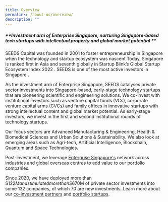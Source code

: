 ```yaml
---
title: Overview
permalink: /about-us/overview/
description: ""
---
```

##### **Investment arm of Enterprise Singapore, nurturing Singapore-based tech startups with intellectual property and global market potential **

SEEDS Capital was founded in 2001 to foster entrepreneurship in Singapore when the technology and startup ecosystem was nascent Today, Singapore is ranked first in Asia and seventh globally in Startup Blink’s Global Startup Ecosystem Index 2022 . SEEDS is one of the most active investors in Singapore .

As the investment arm of Enterprise Singapore, SEEDS catalyses private sector investments into Singapore-based, early-stage technology startups that are pioneering scientific and engineering solutions. We co-invest with institutional investors such as venture capital funds (VCs), corporate venture capital arms (CVCs) and family offices in innovative startups with strong intellectual content and global market potential. As early-stage investors, we invest in the first and second institutional rounds of technology startups.  

Our focus sectors are Advanced Manufacturing & Engineering, Health & Biomedical Sciences and Urban Solutions & Sustainability. We also look at emerging areas such as Agri-tech, Artificial Intelligence, Blockchain, Quantum and Space Technologies.


Post-investment, we leverage [Enterprise Singapore's](https://www.enterprisesg.gov.sg/)  network across industries and global overseas centres to add value to our portfolio companies. 

Since 2020, we have deployed more than S$122M and stimulated more than S$670M of private sector investments into some 132 companies, of which 70 are new investments. Learn more about our [co-investment partners](/for-startups/co-investment-partners/all-partners/) and [portfolio startups](/portfolio-companies/all-companies//).